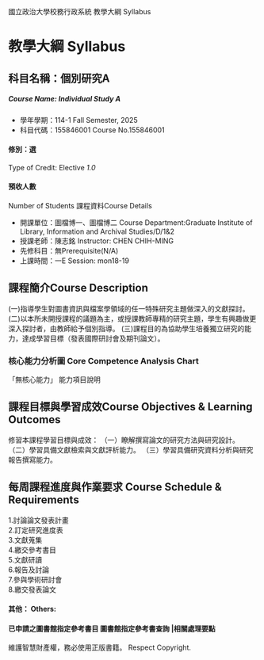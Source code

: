 國立政治大學校務行政系統 教學大綱 Syllabus
# 教學大綱 Syllabus
##  科目名稱：個別研究A
#####  Course Name: Individual Study A
  * 學年學期：114-1 Fall Semester, 2025 
  * 科目代碼：155846001 Course No.155846001
#### 修別：選
Type of Credit: Elective 
_1.0_
#### 預收人數
Number of Students
課程資料Course Details
  * 開課單位：圖檔博一、圖檔博二 Course Department:Graduate Institute of Library, Information and Archival Studies/D/1&2 
  * 授課老師：陳志銘 Instructor: CHEN CHIH-MING 
  * 先修科目：無Prerequisite(N/A)
  * 上課時間：一E Session: mon18-19
##  課程簡介Course Description
(一)指導學生對圖書資訊與檔案學領域的任一特殊研究主題做深入的文獻探討。
(二)以本所未開授課程的議題為主，或授課教師專精的研究主題，學生有興趣做更深入探討者，由教師給予個別指導。
(三)課程目的為協助學生培養獨立研究的能力，達成學習目標（發表國際研討會及期刊論文）。
###  核心能力分析圖 Core Competence Analysis Chart
「無核心能力」 
能力項目說明
##  課程目標與學習成效Course Objectives & Learning Outcomes 
修習本課程學習目標與成效：
（一）瞭解撰寫論文的研究方法與研究設計。
（二）學習具備文獻檢索與文獻評析能力。
（三）學習具備研究資料分析與研究報告撰寫能力。
##  每周課程進度與作業要求 Course Schedule & Requirements
1.討論論文發表計畫  
2.訂定研究進度表  
3.文獻蒐集  
4.繳交參考書目  
5.文獻研讀  
6.報告及討論  
7.參與學術研討會  
8.繳交發表論文
####  其他： Others:
####  已申請之圖書館指定參考書目  圖書館指定參考書查詢 |相關處理要點
維護智慧財產權，務必使用正版書籍。 Respect Copyright.
